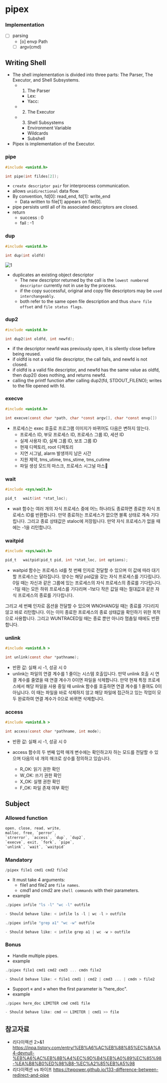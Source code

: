 # pipex

### Implementation
- [ ] parsing
	- [o] envp Path
	- [ ] argv(cmd)

## Writing Shell
- The shell implementation is divided into three parts: The Parser, The Executor, and Shell Subsystems.  
	- 1. The Parser
		- Lex:
		- Yacc:
	- 2. The Executor
	- 3. Shell Subsystems
		- Environment Variable
		- Wildcards
		- Subshell
- Pipex is implementation of the Executor.
 
### pipe
```c
#include <unistd.h>

int	pipe(int fildes[2]);
```
- `create descriptor pair` for interprocess communication.
- allows `unidirectional` data flow.
- By convention, fd[0]: read_end, fd[1]: write_end
	- Data written to file[1] appears on file[0].
- pipe persists until all of its associated descriptors are closed.
- return
	- success	: 0
	- fail		: -1

### dup
```c
#include <unistd.h>

int dup(int oldfd) 
```
![1](https://user-images.githubusercontent.com/67992469/192779576-e4d296e1-3978-4e29-977d-f21f0db1c127.png)
- duplicates an existing object descriptor
	- The new descriptor returned by the call is the `lowest numbered descriptor` currently not in use by the process.
	- if the copy successful, original and copy file descriptors may be `used interchangeably`.
	- both refer to the same open file description and thus `share file offset` and `file status flags`.
### dup2
```c
#include <unistd.h>

int dup2(int oldfd, int newfd);
```
- if the descriptor newfd was previously open, it is silently close before being reused.
- if oldfd is not a valid file descriptor, the call fails, and newfd is not closed.
- if oldfd is a valid file descriptor, and newfd has the same value as oldfd, then dup2() does nothing, and returns newfd.
- calling the printf function after calling dup2(fd, STDOUT_FILENO); writes to the file opened with fd.

### execve
```c
#include <unistd.h>

int execve(const char *path, char *const argv[], char *const envp[])
```
- 프로세스는 exec 호출로 프로그램 이미지가 바뀌어도 다음은 변하지 않는다.
	- 프로세스 ID, 부모 프로세스 ID, 프로세스 그룹 ID, 세션 ID
	- 실제 사용자 ID, 실제 그룹 ID, 보조 그룹 ID
	- 현재 디렉토리, root 디렉토리
	- 지연 시그널, alarm 발생까지 남은 시간
	- 지원 제약, tms_utime, tms_stime, tms_cutime
	- 파일 생성 모드의 마스크, 프로세스 시그널 마스

### wait
```c
#include <sys/wait.h>

pid_t	wait(int *stat_loc);
```
- wait 함수는 여러 개의 자식 프로세스 중에 어느 하나라도 종료하면 종료한 자식 프로세스 ID를 반환합니다. 만약 종료하는 프로세스가 없으면 블록 상태로 계속 기다립니다. 그리고 종료 상태값은 staloc에 저장됩니다. 만약 자식 프로세스가 없을 때에는 -1을 리턴합니다.

### waitpid
```c
#include <sys/wait.h>

pid_t	waitpid(pid_t pid, int *stat_loc, int options);
```
- waitpid 함수는 프로세스 id를 첫 번째 인자로 전달할 수 있으며 이 값에 따라 대기할 프로세스는 달라집니다. 양수는 해당 pid값을 갖는 자식 프로세스를 기다립니다. 0일 때는 자신과 같은 그룹에 있는 프로세스의 자식 프로세스의 종료를 기다립니다. -1일 때는 모든 하위 프로세스를 기다리며 -1보다 작은 값일 때는 절대값과 같은 자식 프로세스의 종료를 기다립니다.

그리고 세 번째 인자로 옵션을 전달할 수 있으며 WNOHANG일 때는 종료를 기다리지 않고 바로 리턴합니다. 이는 이미 종료한 프로세스의 종료 상태값을 확인하기 위한 목적으로 사용합니다. 그리고 WUNTRACED일 때는 종료 뿐만 아니라 멈춤일 때에도 반환합니다.

### unlink
```c
#include <unistd.h >

int unlink(const char *pathname);
```
- 반환 값: 실패 시 -1, 성공 시 0
- unlink는 파일의 연결 계수를 1 줄이는 시스템 호출입니다. 만약 unlink 호출 시 연결 계수를 줄였을 때 연결 계수가 0이면 파일을 삭제합니다. 만약 현재 특정 프로세스에서 해당 파일을 사용 중일 때 unlink 함수를 호출하면 연결 계수를 1 줄여도 0이 아닙니다. 이 때는 파일을 바로 삭제하지 않고 해당 파일에 접근하고 있는 작업이 모두 완료하여 연결 계수가 0으로 바뀌면 삭제합니다.

### access
```c
#include <unistd.h >

int access(const char *pathname, int mode);
```
- 반환 값: 실패 시 -1, 성공 시 0

- access 함수의 두 번째 입력 매개 변수에는 확인하고자 하는 모드를 전달할 수 있으며 다음의 네 개의 매크로 상수를 정의하고 있습니다.
	- R_OK: 읽기 권한 확인
	- W_OK: 쓰기 권한 확인
	- X_OK: 실행 권한 확인
	- F_OK: 파일 존재 여부 확인

## Subject
### Allowed function
```c
open, close, read, write,
malloc, free, `perror`,
`strerror`, `access`, `dup`, `dup2`,
`execve`, exit, `fork`, `pipe`,
`unlink`, `wait`, `waitpid`
```

### Mandatory
```c
/pipex file1 cmd1 cmd2 file2
```
- It must take 4 arguments:
	- file1 and file2 are `file names`.
	- cmd1 and cmd2 are `shell commands` with their parameters.
- example
```c
./pipex infile "ls -l" "wc -l" outfile

- Should behave like: < infile ls -l | wc -l > outfile
```
```c
./pipex infile "grep a1" "wc -w" outfile

- Should behave like: < infile grep a1 | wc -w > outfile
```

### Bonus
- Handle multiple pipes.
- example
```c
./pipex file1 cmd1 cmd2 cmd3 ... cmdn file2

- Should behave like: < file1 cmd1 | cmd2 | cmd3 ... | cmdn > file2
```

- Support « and » when the first parameter is "here_doc".
- example
```c
./pipex here_doc LIMITER cmd cmd1 file

- Should behave like: cmd << LIMITER | cmd1 >> file
```

## 참고자료
- 리다이렉션 2>&1 https://inpa.tistory.com/entry/%EB%A6%AC%EB%88%85%EC%8A%A4-devnull-%EB%A6%AC%EB%8B%A4%EC%9D%B4%EB%A0%89%EC%85%98-%EA%B8%B0%ED%98%B8-%EC%A2%85%EB%A5%98
- 리다이렉션 vs 파이프 https://twpower.github.io/133-difference-between-redirect-and-pipe

